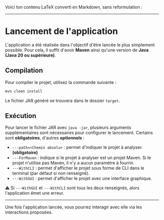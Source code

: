 Voici ton contenu LaTeX converti en Markdown, sans reformulation :

---

# Lancement de l'application

L'application a été réalisée dans l'objectif d'être lancée le plus simplement possible. Pour cela, il suffit d'avoir **Maven** ainsi qu'une version de **Java (Java 20 ou supérieure)**.

## Compilation

Pour compiler le projet, utilisez la commande suivante :

```bash
mvn clean install
```

Le fichier JAR généré se trouvera dans le dossier `target`.

## Exécution

Pour lancer le fichier JAR avec `java -jar`, plusieurs arguments supplémentaires sont nécessaires pour configurer le lancement. Certains sont **obligatoires**, d'autres **optionnels** :

-  `---path=<Chemin absolu>` : permet d'indiquer le projet à analyser. **(obligatoire)**
-  `---ForMaven` : indique si le projet à analyser est un projet Maven. Si le projet n'utilise pas Maven, il n'y a aucun paramètre à fournir.
-  `---WithCLI` : permet d'afficher le projet sous forme de CLI dans le terminal (par défaut si non renseigné).
-  `---WithGUI` : permet d'afficher le projet avec une interface graphique.

⚠️ Si `---WithGUI` et `---WithCLI` sont tous les deux renseignés, alors l'application émet une erreur.

---

Une fois l'application lancée, vous pourrez interagir avec elle via les interactions proposées.
